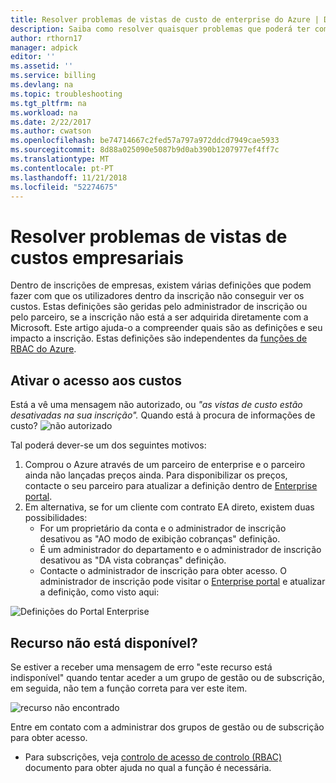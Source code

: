 ```yaml
---
title: Resolver problemas de vistas de custo de enterprise do Azure | Documentos da Microsoft
description: Saiba como resolver quaisquer problemas que poderá ter com exibições de custo organizacional no portal do Azure.
author: rthorn17
manager: adpick
editor: ''
ms.assetid: ''
ms.service: billing
ms.devlang: na
ms.topic: troubleshooting
ms.tgt_pltfrm: na
ms.workload: na
ms.date: 2/22/2017
ms.author: cwatson
ms.openlocfilehash: be74714667c2fed57a797a972ddcd7949cae5933
ms.sourcegitcommit: 8d88a025090e5087b9d0ab390b1207977ef4ff7c
ms.translationtype: MT
ms.contentlocale: pt-PT
ms.lasthandoff: 11/21/2018
ms.locfileid: "52274675"
---
```

# <a name="troubleshoot-enterprise-cost-views"></a>Resolver problemas de vistas de custos empresariais 

Dentro de inscrições de empresas, existem várias definições que podem fazer com que os utilizadores dentro da inscrição não conseguir ver os custos.  Estas definições são geridas pelo administrador de inscrição ou pelo parceiro, se a inscrição não está a ser adquirida diretamente com a Microsoft.  Este artigo ajuda-o a compreender quais são as definições e seu impacto a inscrição. Estas definições são independentes da [funções de RBAC do Azure](https://docs.microsoft.com/azure/role-based-access-control/role-assignments-portal). 


## <a name="enabling-access-to-costs"></a>Ativar o acesso aos custos

Está a vê uma mensagem não autorizado, ou *"as vistas de custo estão desativadas na sua inscrição".* Quando está à procura de informações de custo? ![não autorizado](media/billing-enterprise-mgmt-groups/unauthorized.png)

Tal poderá dever-se um dos seguintes motivos:

1. Comprou o Azure através de um parceiro de enterprise e o parceiro ainda não lançadas preços ainda. Para disponibilizar os preços, contacte o seu parceiro para atualizar a definição dentro de [Enterprise portal](https://ea.azure.com).
2. Em alternativa, se for um cliente com contrato EA direto, existem duas possibilidades:
    * For um proprietário da conta e o administrador de inscrição desativou as "AO modo de exibição cobranças" definição.  
    * É um administrador do departamento e o administrador de inscrição desativou as "DA vista cobranças" definição.
    * Contacte o administrador de inscrição para obter acesso. O administrador de inscrição pode visitar o [Enterprise portal](https://ea.azure.com/manage/enrollment) e atualizar a definição, como visto aqui:

![Definições do Portal Enterprise](media/billing-enterprise-mgmt-groups/ea-portal-settings.png)


## <a name="asset-is-unavailable"></a>Recurso não está disponível? 
Se estiver a receber uma mensagem de erro "este recurso está indisponível" quando tentar aceder a um grupo de gestão ou de subscrição, em seguida, não tem a função correta para ver este item.  

![recurso não encontrado](media/billing-enterprise-mgmt-groups/asset-not-found.png)

Entre em contato com a administrar dos grupos de gestão ou de subscrição para obter acesso.  
* Para subscrições, veja [controlo de acesso de controlo (RBAC)](https://docs.microsoft.com/azure/role-based-access-control/role-assignments-portal) documento para obter ajuda no qual a função é necessária.
